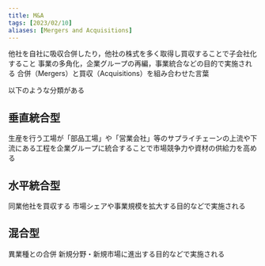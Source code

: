 ```yaml
---
title: M&A
tags: [2023/02/10]
aliases: [Mergers and Acquisitions]
---
```


他社を自社に吸収合併したり，他社の株式を多く取得し買収することで子会社化すること
事業の多角化，企業グループの再編，事業統合などの目的で実施される
合併（Mergers）と買収（Acquisitions）を組み合わせた言葉

以下のような分類がある

## 垂直統合型
生産を行う工場が「部品工場」や「営業会社」等のサプライチェーンの上流や下流にある工程を企業グループに統合することで市場競争力や資材の供給力を高める

## 水平統合型
同業他社を買収する
市場シェアや事業規模を拡大する目的などで実施される

## 混合型
異業種との合併
新規分野・新規市場に進出する目的などで実施される